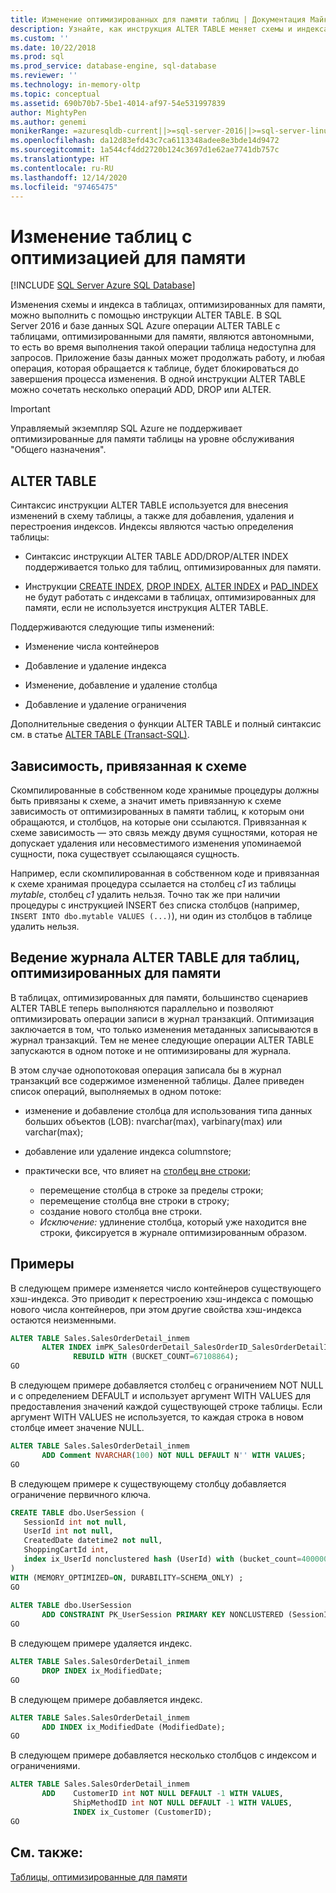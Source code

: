 ```yaml
---
title: Изменение оптимизированных для памяти таблиц | Документация Майкрософт
description: Узнайте, как инструкция ALTER TABLE меняет схемы и индекса в таблицах, оптимизированных для памяти. Объединение операций добавления, удаления и изменения в одной инструкции.
ms.custom: ''
ms.date: 10/22/2018
ms.prod: sql
ms.prod_service: database-engine, sql-database
ms.reviewer: ''
ms.technology: in-memory-oltp
ms.topic: conceptual
ms.assetid: 690b70b7-5be1-4014-af97-54e531997839
author: MightyPen
ms.author: genemi
monikerRange: =azuresqldb-current||>=sql-server-2016||>=sql-server-linux-2017||=azuresqldb-mi-current
ms.openlocfilehash: da12d83efd43c7ca6113348adee8e3bde14d9472
ms.sourcegitcommit: 1a544cf4dd2720b124c3697d1e62ae7741db757c
ms.translationtype: HT
ms.contentlocale: ru-RU
ms.lasthandoff: 12/14/2020
ms.locfileid: "97465475"
---
```

# <a name="altering-memory-optimized-tables"></a>Изменение таблиц с оптимизацией для памяти

[!INCLUDE [SQL Server Azure SQL Database](../../includes/applies-to-version/sql-asdb.md)]

Изменения схемы и индекса в таблицах, оптимизированных для памяти, можно выполнить с помощью инструкции ALTER TABLE. В SQL Server 2016 и базе данных SQL Azure операции ALTER TABLE с таблицами, оптимизированными для памяти, являются автономными, то есть во время выполнения такой операции таблица недоступна для запросов. Приложение базы данных может продолжать работу, и любая операция, которая обращается к таблице, будет блокироваться до завершения процесса изменения. В одной инструкции ALTER TABLE можно сочетать несколько операций ADD, DROP или ALTER.

> [!IMPORTANT]
> Управляемый экземпляр SQL Azure не поддерживает оптимизированные для памяти таблицы на уровне обслуживания "Общего назначения".
  
## <a name="alter-table"></a>ALTER TABLE  

Синтаксис инструкции ALTER TABLE используется для внесения изменений в схему таблицы, а также для добавления, удаления и перестроения индексов. Индексы являются частью определения таблицы:  
  
- Синтаксис инструкции ALTER TABLE ADD/DROP/ALTER INDEX поддерживается только для таблиц, оптимизированных для памяти.  
  
- Инструкции [CREATE INDEX](../../t-sql/statements/create-index-transact-sql.md), [DROP INDEX](../../t-sql/statements/drop-index-transact-sql.md), [ALTER INDEX](../../t-sql/statements/alter-index-transact-sql.md) и [PAD_INDEX](../../t-sql/statements/alter-table-index-option-transact-sql.md) не будут работать с индексами в таблицах, оптимизированных для памяти, если не используется инструкция ALTER TABLE.  
  
Поддерживаются следующие типы изменений:  
  
- Изменение числа контейнеров  
  
- Добавление и удаление индекса  
  
- Изменение, добавление и удаление столбца  
  
- Добавление и удаление ограничения  
  
 Дополнительные сведения о функции ALTER TABLE и полный синтаксис см. в статье [ALTER TABLE (Transact-SQL)](../../t-sql/statements/alter-table-transact-sql.md).  
  
## <a name="schema-bound-dependency"></a>Зависимость, привязанная к схеме

 Скомпилированные в собственном коде хранимые процедуры должны быть привязаны к схеме, а значит иметь привязанную к схеме зависимость от оптимизированных в памяти таблиц, к которым они обращаются, и столбцов, на которые они ссылаются. Привязанная к схеме зависимость — это связь между двумя сущностями, которая не допускает удаления или несовместимого изменения упоминаемой сущности, пока существует ссылающаяся сущность.  
  
 Например, если скомпилированная в собственном коде и привязанная к схеме хранимая процедура ссылается на столбец *c1* из таблицы *mytable*, столбец *c1* удалить нельзя. Точно так же при наличии процедуры с инструкцией INSERT без списка столбцов (например, `INSERT INTO dbo.mytable VALUES (...)`), ни один из столбцов в таблице удалить нельзя.  

## <a name="logging-of-alter-table-on-memory-optimized-tables"></a>Ведение журнала ALTER TABLE для таблиц, оптимизированных для памяти

В таблицах, оптимизированных для памяти, большинство сценариев ALTER TABLE теперь выполняются параллельно и позволяют оптимизировать операции записи в журнал транзакций. Оптимизация заключается в том, что только изменения метаданных записываются в журнал транзакций. Тем не менее следующие операции ALTER TABLE запускаются в одном потоке и не оптимизированы для журнала.

В этом случае однопотоковая операция записала бы в журнал транзакций все содержимое измененной таблицы. Далее приведен список операций, выполняемых в одном потоке:

- изменение и добавление столбца для использования типа данных больших объектов (LOB): nvarchar(max), varbinary(max) или varchar(max);

- добавление или удаление индекса columnstore;

- практически все, что влияет на [столбец вне строки](../../relational-databases/in-memory-oltp/supported-data-types-for-in-memory-oltp.md);

  - перемещение столбца в строке за пределы строки;
  - перемещение столбца вне строки в строку;
  - создание нового столбца вне строки.
  - *Исключение:* удлинение столбца, который уже находится вне строки, фиксируется в журнале оптимизированным образом.
  
## <a name="examples"></a>Примеры

В следующем примере изменяется число контейнеров существующего хэш-индекса. Это приводит к перестроению хэш-индекса с помощью нового числа контейнеров, при этом другие свойства хэш-индекса остаются неизменными.  

```sql
ALTER TABLE Sales.SalesOrderDetail_inmem
       ALTER INDEX imPK_SalesOrderDetail_SalesOrderID_SalesOrderDetailID  
              REBUILD WITH (BUCKET_COUNT=67108864);  
GO
```

В следующем примере добавляется столбец с ограничением NOT NULL и с определением DEFAULT и использует аргумент WITH VALUES для предоставления значений каждой существующей строке таблицы. Если аргумент WITH VALUES не используется, то каждая строка в новом столбце имеет значение NULL.  

```sql
ALTER TABLE Sales.SalesOrderDetail_inmem  
       ADD Comment NVARCHAR(100) NOT NULL DEFAULT N'' WITH VALUES;  
GO
```

В следующем примере к существующему столбцу добавляется ограничение первичного ключа.  

```sql
CREATE TABLE dbo.UserSession (
   SessionId int not null,
   UserId int not null,
   CreatedDate datetime2 not null,
   ShoppingCartId int,
   index ix_UserId nonclustered hash (UserId) with (bucket_count=400000)
)
WITH (MEMORY_OPTIMIZED=ON, DURABILITY=SCHEMA_ONLY) ;  
GO  
  
ALTER TABLE dbo.UserSession  
       ADD CONSTRAINT PK_UserSession PRIMARY KEY NONCLUSTERED (SessionId);  
GO
```

В следующем примере удаляется индекс.  

```sql
ALTER TABLE Sales.SalesOrderDetail_inmem  
       DROP INDEX ix_ModifiedDate;  
GO
```  

В следующем примере добавляется индекс.  

```sql  
ALTER TABLE Sales.SalesOrderDetail_inmem  
       ADD INDEX ix_ModifiedDate (ModifiedDate);  
GO  
```  

В следующем примере добавляется несколько столбцов с индексом и ограничениями.  

```sql
ALTER TABLE Sales.SalesOrderDetail_inmem  
       ADD    CustomerID int NOT NULL DEFAULT -1 WITH VALUES,  
              ShipMethodID int NOT NULL DEFAULT -1 WITH VALUES,  
              INDEX ix_Customer (CustomerID);  
GO  
```

<a name="logging-of-alter-table-on-memory-optimized-tables-124"></a>

## <a name="see-also"></a>См. также:  

[Таблицы, оптимизированные для памяти](./sample-database-for-in-memory-oltp.md)